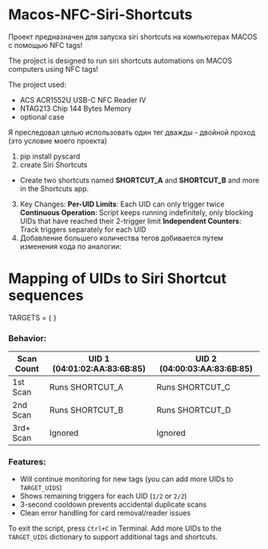 # Macos-NFC-Siri-Shortcuts

Проект предназначен для запуска  siri shortcuts на компьютерах MACOS с помощью NFC tags!

The project is designed to run siri shortcuts automations on MACOS computers using NFC tags!

The project used: 
- ACS ACR1552U USB-C NFC Reader IV
- NTAG213 Chip 144 Bytes Memory
- optional case
  
Я преследовал целью использовать один тег дважды - двойной проход (это условие моего проекта)

1. pip install pyscard
2. create Siri Shortcuts
- Create two shortcuts named **SHORTCUT_A** and **SHORTCUT_B**  and more in the Shortcuts app.
3. Key Changes:
**Per-UID Limits**: Each UID can only trigger twice
**Continuous Operation**: Script keeps running indefinitely, only blocking UIDs that have reached their 2-trigger limit
**Independent Counters**: Track triggers separately for each UID
4. Добавление большего количества тегов добивается путем изменения кода по аналогии:
  # Mapping of UIDs to Siri Shortcut sequences
  
TARGETS = {
}


### Behavior:
| Scan Count | UID 1 (04:01:02:AA:83:6B:85) | UID 2 (04:00:03:AA:83:6B:85) |
|------------|-------------------------------|-------------------------------|
| 1st Scan   | Runs SHORTCUT_A               | Runs SHORTCUT_C               |
| 2nd Scan   | Runs SHORTCUT_B               | Runs SHORTCUT_D               |
| 3rd+ Scan  | Ignored                       | Ignored                       |

### Features:
- Will continue monitoring for new tags (you can add more UIDs to `TARGET_UIDS`)
- Shows remaining triggers for each UID (`1/2` or `2/2`)
- 3-second cooldown prevents accidental duplicate scans
- Clean error handling for card removal/reader issues

To exit the script, press `Ctrl+C` in Terminal. Add more UIDs to the `TARGET_UIDS` dictionary to support additional tags and shortcuts.
